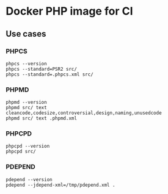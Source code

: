# Docker PHP image for CI


## Use cases

### PHPCS

```
phpcs --version
phpcs --standard=PSR2 src/
phpcs --standard=.phpcs.xml src/
```

### PHPMD

```
phpmd --version
phpmd src/ text cleancode,codesize,controversial,design,naming,unusedcode
phpmd src/ text .phpmd.xml
```

### PHPCPD

```
phpcpd --version
phpcpd src/
```

### PDEPEND

```
pdepend --version
pdepend --jdepend-xml=/tmp/pdepend.xml .
```
